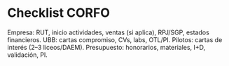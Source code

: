 # Checklist CORFO
Empresa: RUT, inicio actividades, ventas (si aplica), RPJ/SGP, estados financieros.
UBB: cartas compromiso, CVs, labs, OTL/PI.
Pilotos: cartas de interés (2–3 liceos/DAEM).
Presupuesto: honorarios, materiales, I+D, validación, PI.
